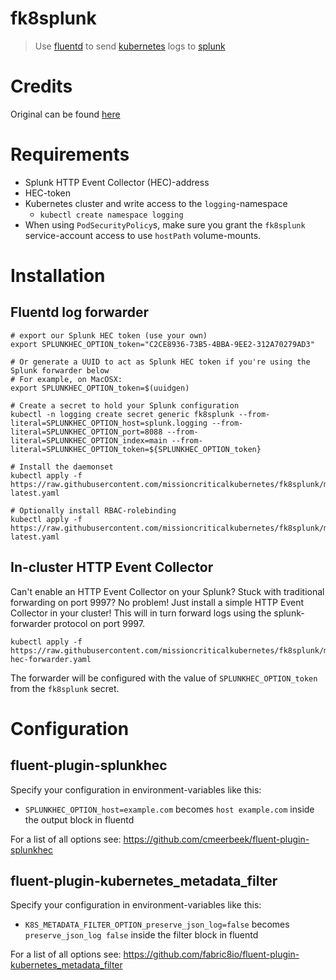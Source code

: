 # fk8splunk

> Use [fluentd](https://github.com/fluent/fluentd) to send [kubernetes](https://github.com/kubernetes/kubernetes) logs to [splunk](https://github.com/splunk)

# Credits

Original can be found [here](https://github.com/ziyasal/k8splunk)

# Requirements

* Splunk HTTP Event Collector (HEC)-address
* HEC-token
* Kubernetes cluster and write access to the `logging`-namespace
  - `kubectl create namespace logging`
* When using `PodSecurityPolicy`s, make sure you grant the `fk8splunk` service-account access to use `hostPath` volume-mounts.

# Installation

## Fluentd log forwarder
```
# export our Splunk HEC token (use your own)
export SPLUNKHEC_OPTION_token="C2CE8936-73B5-4BBA-9EE2-312A70279AD3"

# Or generate a UUID to act as Splunk HEC token if you're using the Splunk forwarder below
# For example, on MacOSX:
export SPLUNKHEC_OPTION_token=$(uuidgen)

# Create a secret to hold your Splunk configuration
kubectl -n logging create secret generic fk8splunk --from-literal=SPLUNKHEC_OPTION_host=splunk.logging --from-literal=SPLUNKHEC_OPTION_port=8088 --from-literal=SPLUNKHEC_OPTION_index=main --from-literal=SPLUNKHEC_OPTION_token=${SPLUNKHEC_OPTION_token}

# Install the daemonset
kubectl apply -f https://raw.githubusercontent.com/missioncriticalkubernetes/fk8splunk/master/kubernetes/install-latest.yaml

# Optionally install RBAC-rolebinding
kubectl apply -f https://raw.githubusercontent.com/missioncriticalkubernetes/fk8splunk/master/kubernetes/rbac-latest.yaml
```

## In-cluster HTTP Event Collector

Can't enable an HTTP Event Collector on your Splunk? Stuck with traditional forwarding on port 9997? No problem! Just install a simple HTTP Event Collector in your cluster! This will in turn forward logs using the splunk-forwarder protocol on port 9997.

```
kubectl apply -f https://raw.githubusercontent.com/missioncriticalkubernetes/fk8splunk/master/kubernetes/splunk-hec-forwarder.yaml
```

The forwarder will be configured with the value of `SPLUNKHEC_OPTION_token` from the `fk8splunk` secret.

# Configuration

## fluent-plugin-splunkhec

Specify your configuration in environment-variables like this:
  * `SPLUNKHEC_OPTION_host=example.com` becomes `host example.com` inside the output block in fluentd

For a list of all options see: https://github.com/cmeerbeek/fluent-plugin-splunkhec

## fluent-plugin-kubernetes_metadata_filter

Specify your configuration in environment-variables like this:
  * `K8S_METADATA_FILTER_OPTION_preserve_json_log=false` becomes `preserve_json_log false` inside the filter block in fluentd

For a list of all options see: https://github.com/fabric8io/fluent-plugin-kubernetes_metadata_filter
